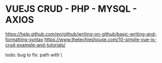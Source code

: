 # VUEJS CRUD - PHP - MYSQL - AXIOS

https://help.github.com/en/github/writing-on-github/basic-writing-and-formatting-syntax
https://www.thetechieshouse.com/10-simple-vue-js-crud-example-and-tutorials/

todo: 
bug to fix: path with \ 
